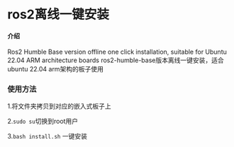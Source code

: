 # ros2离线一键安装

#### 介绍
Ros2 Humble Base version offline one click installation, suitable for Ubuntu 22.04 ARM architecture boards
ros2-humble-base版本离线一键安装，适合ubuntu 22.04 arm架构的板子使用

### 使用方法

1.将文件夹拷贝到对应的嵌入式板子上

2.`sudo su`切换到root用户

3.`bash install.sh` 一键安装
